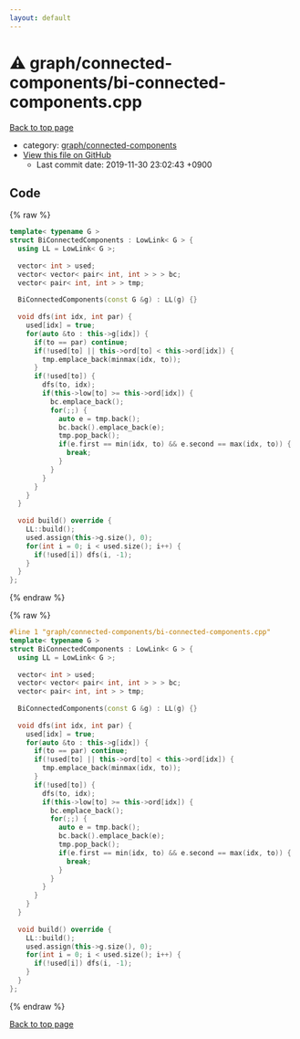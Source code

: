 ```yaml
---
layout: default
---
```


<!-- mathjax config similar to math.stackexchange -->
<script type="text/javascript" async
  src="https://cdnjs.cloudflare.com/ajax/libs/mathjax/2.7.5/MathJax.js?config=TeX-MML-AM_CHTML">
</script>
<script type="text/x-mathjax-config">
  MathJax.Hub.Config({
    TeX: { equationNumbers: { autoNumber: "AMS" }},
    tex2jax: {
      inlineMath: [ ['$','$'] ],
      processEscapes: true
    },
    "HTML-CSS": { matchFontHeight: false },
    displayAlign: "left",
    displayIndent: "2em"
  });
</script>

<script type="text/javascript" src="https://cdnjs.cloudflare.com/ajax/libs/jquery/3.4.1/jquery.min.js"></script>
<script src="https://cdn.jsdelivr.net/npm/jquery-balloon-js@1.1.2/jquery.balloon.min.js" integrity="sha256-ZEYs9VrgAeNuPvs15E39OsyOJaIkXEEt10fzxJ20+2I=" crossorigin="anonymous"></script>
<script type="text/javascript" src="../../../assets/js/copy-button.js"></script>
<link rel="stylesheet" href="../../../assets/css/copy-button.css" />


# :warning: graph/connected-components/bi-connected-components.cpp

<a href="../../../index.html">Back to top page</a>

* category: <a href="../../../index.html#3a7c46e10de1b2cce1293b2074b86f0a">graph/connected-components</a>
* <a href="{{ site.github.repository_url }}/blob/master/graph/connected-components/bi-connected-components.cpp">View this file on GitHub</a>
    - Last commit date: 2019-11-30 23:02:43 +0900




## Code

<a id="unbundled"></a>
{% raw %}
```cpp
template< typename G >
struct BiConnectedComponents : LowLink< G > {
  using LL = LowLink< G >;
 
  vector< int > used;
  vector< vector< pair< int, int > > > bc;
  vector< pair< int, int > > tmp;
 
  BiConnectedComponents(const G &g) : LL(g) {}
 
  void dfs(int idx, int par) {
    used[idx] = true;
    for(auto &to : this->g[idx]) {
      if(to == par) continue;
      if(!used[to] || this->ord[to] < this->ord[idx]) {
        tmp.emplace_back(minmax(idx, to));
      }
      if(!used[to]) {
        dfs(to, idx);
        if(this->low[to] >= this->ord[idx]) {
          bc.emplace_back();
          for(;;) {
            auto e = tmp.back();
            bc.back().emplace_back(e);
            tmp.pop_back();
            if(e.first == min(idx, to) && e.second == max(idx, to)) {
              break;
            }
          }
        }
      }
    }
  }
 
  void build() override {
    LL::build();
    used.assign(this->g.size(), 0);
    for(int i = 0; i < used.size(); i++) {
      if(!used[i]) dfs(i, -1);
    }
  }
};

```
{% endraw %}

<a id="bundled"></a>
{% raw %}
```cpp
#line 1 "graph/connected-components/bi-connected-components.cpp"
template< typename G >
struct BiConnectedComponents : LowLink< G > {
  using LL = LowLink< G >;
 
  vector< int > used;
  vector< vector< pair< int, int > > > bc;
  vector< pair< int, int > > tmp;
 
  BiConnectedComponents(const G &g) : LL(g) {}
 
  void dfs(int idx, int par) {
    used[idx] = true;
    for(auto &to : this->g[idx]) {
      if(to == par) continue;
      if(!used[to] || this->ord[to] < this->ord[idx]) {
        tmp.emplace_back(minmax(idx, to));
      }
      if(!used[to]) {
        dfs(to, idx);
        if(this->low[to] >= this->ord[idx]) {
          bc.emplace_back();
          for(;;) {
            auto e = tmp.back();
            bc.back().emplace_back(e);
            tmp.pop_back();
            if(e.first == min(idx, to) && e.second == max(idx, to)) {
              break;
            }
          }
        }
      }
    }
  }
 
  void build() override {
    LL::build();
    used.assign(this->g.size(), 0);
    for(int i = 0; i < used.size(); i++) {
      if(!used[i]) dfs(i, -1);
    }
  }
};

```
{% endraw %}

<a href="../../../index.html">Back to top page</a>

